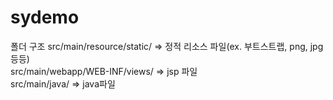 # sydemo
폴더 구조
src/main/resource/static/ => 정적 리소스 파일(ex. 부트스트랩, png, jpg 등등)  
src/main/webapp/WEB-INF/views/ => jsp 파일  
src/main/java/ => java파일  
